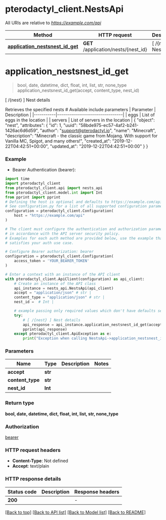 # pterodactyl_client.NestsApi

All URIs are relative to *https://example.com/api*

Method | HTTP request | Description
------------- | ------------- | -------------
[**application_nestsnest_id_get**](NestsApi.md#application_nestsnest_id_get) | **GET** /application/nests/{nest_id} | [ /{nest} ] Nest details


# **application_nestsnest_id_get**
> bool, date, datetime, dict, float, int, list, str, none_type application_nestsnest_id_get(accept, content_type, nest_id)

[ /{nest} ] Nest details

Retrieves the specified nests  # Available include parameters | Parameter | Description                     | |-----------|---------------------------------| | eggs      | List of eggs in the location    | | servers   | List of servers in the location |  <!-- RESPONSE 200 --> {   \"object\": \"nest\",   \"attributes\": {     \"id\": 1,     \"uuid\": \"58bde975-ec57-4af2-b241-1426ac6d6d59\",     \"author\": \"support@pterodactyl.io\",     \"name\": \"Minecraft\",     \"description\": \"Minecraft - the classic game from Mojang. With support for Vanilla MC, Spigot, and many others!\",     \"created_at\": \"2019-12-22T04:42:51+00:00\",     \"updated_at\": \"2019-12-22T04:42:51+00:00\"   } } <!-- ENDRESPONSE -->

### Example

* Bearer Authentication (bearer):

```python
import time
import pterodactyl_client
from pterodactyl_client.api import nests_api
from pterodactyl_client.model.int import Int
from pprint import pprint
# Defining the host is optional and defaults to https://example.com/api
# See configuration.py for a list of all supported configuration parameters.
configuration = pterodactyl_client.Configuration(
    host = "https://example.com/api"
)

# The client must configure the authentication and authorization parameters
# in accordance with the API server security policy.
# Examples for each auth method are provided below, use the example that
# satisfies your auth use case.

# Configure Bearer authorization: bearer
configuration = pterodactyl_client.Configuration(
    access_token = 'YOUR_BEARER_TOKEN'
)

# Enter a context with an instance of the API client
with pterodactyl_client.ApiClient(configuration) as api_client:
    # Create an instance of the API class
    api_instance = nests_api.NestsApi(api_client)
    accept = "application/json" # str | 
    content_type = "application/json" # str | 
    nest_id =  # Int | 

    # example passing only required values which don't have defaults set
    try:
        # [ /{nest} ] Nest details
        api_response = api_instance.application_nestsnest_id_get(accept, content_type, nest_id)
        pprint(api_response)
    except pterodactyl_client.ApiException as e:
        print("Exception when calling NestsApi->application_nestsnest_id_get: %s\n" % e)
```


### Parameters

Name | Type | Description  | Notes
------------- | ------------- | ------------- | -------------
 **accept** | **str**|  |
 **content_type** | **str**|  |
 **nest_id** | **Int**|  |

### Return type

**bool, date, datetime, dict, float, int, list, str, none_type**

### Authorization

[bearer](../README.md#bearer)

### HTTP request headers

 - **Content-Type**: Not defined
 - **Accept**: text/plain


### HTTP response details

| Status code | Description | Response headers |
|-------------|-------------|------------------|
**200** |  |  -  |

[[Back to top]](#) [[Back to API list]](../README.md#documentation-for-api-endpoints) [[Back to Model list]](../README.md#documentation-for-models) [[Back to README]](../README.md)


